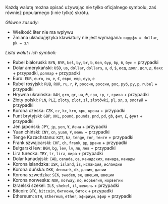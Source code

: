 Każdą walutę można opisać używając nie tylko oficjalnego symbolu, zaś również popularnego (i nie tylko) skrótu.

*Główne zasady:*
- Wielkość liter nie ma wpływu
- Zmiana układu/języka klawiatury nie jest wymagana: `вщддфк = dollar`, `pk = зл`

*Lista walut i ich symboli:*
- Rubel białoruski:
`BYN`, `BYR`, `bel`, `by`, `br`, `b`, `бел`, `бур`, `бр`, `б`, `бун` + przypadki
- Dolar amerykański:
`USD`, `us`, `dollar`, `dollars`, `u`, `d`, `$`, `юсд`, `долл`, `дол`, `д`, `бакс` + przypadki, `доллар` + przypadki
- Euro:
`EUR`, `euro`, `eu`, `e`, `€`, `евро`, `евр`, `еур`, `е`
- Rubel rosyjski:
`RUB`, `RUR`, `ru`, `r`, `₽`, `россия`, `россии`, `рос`, `руб`, `ру`, `р`, `rubel` + przypadki
- Hrywna ukraińska:
`UAH`, `grn`, `gr`, `ua`, `₴`, `грн`, `гр`, `г`, `грива` + przypadki
- Złoty polski:
`PLN`, `PLZ`, `zloty`, `zlot`, `zl`, `złotówki`, `pl`, `зл`, `з`, `злотый` + przypadki
- Korona czeska:
`CZK`, `cz`, `kc`, `krn`, `крн`, `крона` + przypadki
- Funt brytyjski:
`GBP`, `UKL`, `pound`, `pounds`, `pnd`, `pd`, `gb`, `фнт`, `£`, `фунт` + przypadki
- Jen japoński:
`JPY`, `jp`, `yen`, `¥`, `йена` + przypadki
- Yuan chiński:
`CNY`, `cn`, `yuan`, `Ұ`, `юань` + przypadki
- Tenge Kazachstanu:
`KZT`, `kz`, `tenge`, `тнг`, `тенге` + przypadki
- Frank szwajcarski:
`CHF`, `ch`, `frank`, `фр`, `франк` + przypadki
- Bułgarski lew:
`BGN`, `bg`, `lev`, `lv`, `лв`, `лев` + przypadki
- Lira turecka:
`TRY`, `tr`, `lira`, `лира` + przypadki
- Dolar kanadyjski:
`CAD`, `canada`, `ca`, `канадских`, `канада`, `канады`
- Korona islandzka:
`ISK`, `island`, `is`, `исландия`, `исландии`
- Korona duńska: 
`DKK`, `denmark`, `dk`, `дания`, `дании`
- Korona szwedzka: 
`SEK`, `sweden`, `se`, `швеция`, `швеции`
- Korona norweska:
`NOK`, `norway`, `no`, `норвегия`, `норвегии`
- Izraelski szekel:
`ILS`, `shekel`, `il`, `шекель` + przypadki
- Bitcoin:
`BTC`, `bitcoin`, `биткоин`, `биток` + przypadki
- Ethereum:
`ETH`, `Ethereum`, `ether`, `эфириум`, `эфир` + przypadki